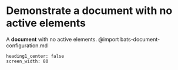 # Demonstrate a document with no active elements
A **document** with no active elements.
@import bats-document-configuration.md
```opts :(document_opts)
heading1_center: false
screen_width: 80
```